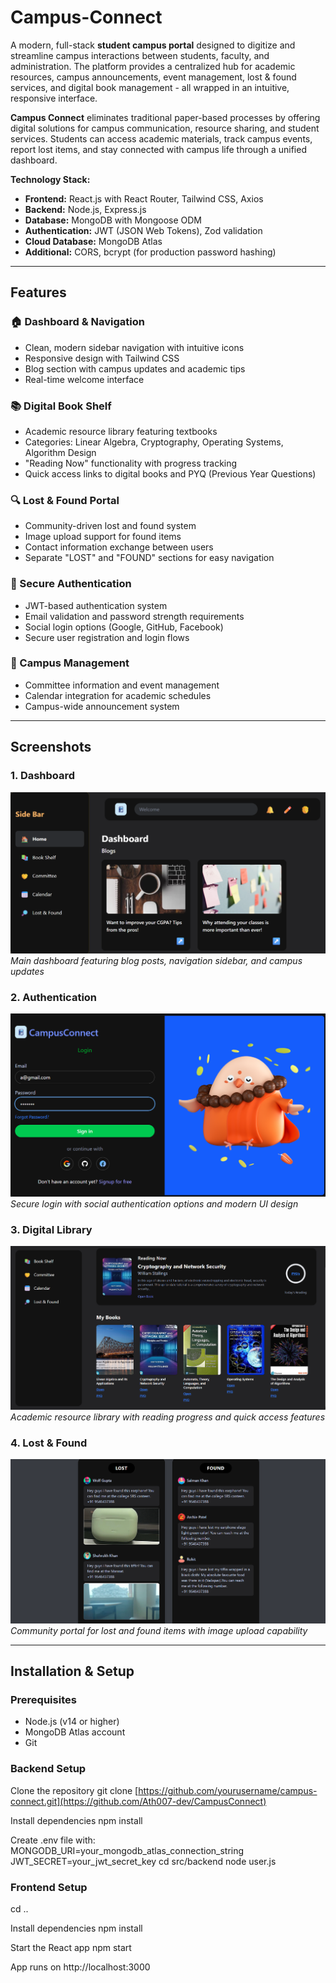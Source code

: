 # Campus-Connect

A modern, full-stack **student campus portal** designed to digitize and streamline campus interactions between students, faculty, and administration. The platform provides a centralized hub for academic resources, campus announcements, event management, lost & found services, and digital book management - all wrapped in an intuitive, responsive interface.

**Campus Connect** eliminates traditional paper-based processes by offering digital solutions for campus communication, resource sharing, and student services. Students can access academic materials, track campus events, report lost items, and stay connected with campus life through a unified dashboard.

**Technology Stack:**
- **Frontend:** React.js with React Router, Tailwind CSS, Axios
- **Backend:** Node.js, Express.js 
- **Database:** MongoDB with Mongoose ODM
- **Authentication:** JWT (JSON Web Tokens), Zod validation
- **Cloud Database:** MongoDB Atlas
- **Additional:** CORS, bcrypt (for production password hashing)

---

## Features

### 🏠 Dashboard & Navigation
- Clean, modern sidebar navigation with intuitive icons
- Responsive design with Tailwind CSS
- Blog section with campus updates and academic tips
- Real-time welcome interface

### 📚 Digital Book Shelf
- Academic resource library featuring textbooks
- Categories: Linear Algebra, Cryptography, Operating Systems, Algorithm Design
- "Reading Now" functionality with progress tracking
- Quick access links to digital books and PYQ (Previous Year Questions)

### 🔍 Lost & Found Portal
- Community-driven lost and found system
- Image upload support for found items
- Contact information exchange between users
- Separate "LOST" and "FOUND" sections for easy navigation

### 🔐 Secure Authentication
- JWT-based authentication system
- Email validation and password strength requirements
- Social login options (Google, GitHub, Facebook)
- Secure user registration and login flows

### 📅 Campus Management
- Committee information and event management
- Calendar integration for academic schedules
- Campus-wide announcement system

---

## Screenshots

### 1. Dashboard
![Dashboard](images/dashboard.png)
*Main dashboard featuring blog posts, navigation sidebar, and campus updates*

### 2. Authentication
![Login Page](images/login.png)
*Secure login with social authentication options and modern UI design*

### 3. Digital Library
![Book Shelf](images/bookshelf.png)
*Academic resource library with reading progress and quick access features*

### 4. Lost & Found
![Lost and Found](images/lostandfound.png)
*Community portal for lost and found items with image upload capability*

---

## Installation & Setup

### Prerequisites
- Node.js (v14 or higher)
- MongoDB Atlas account
- Git

### Backend Setup

Clone the repository
git clone [https://github.com/yourusername/campus-connect.git](https://github.com/Ath007-dev/CampusConnect)

Install dependencies
npm install

Create .env file with:
MONGODB_URI=your_mongodb_atlas_connection_string
JWT_SECRET=your_jwt_secret_key
cd src/backend
node user.js

### Frontend Setup
cd ..

Install dependencies
npm install

Start the React app
npm start

App runs on http://localhost:3000
